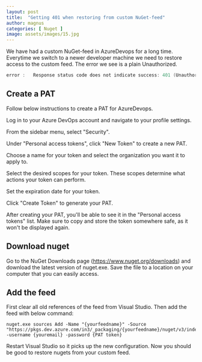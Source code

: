 ```yaml
---
layout: post
title:  "Getting 401 when restoring from custom NuGet-feed"
author: magnus
categories: [ Nuget ]
image: assets/images/15.jpg
---
```

We have had a custom NuGet-feed in AzureDevops for a long time. Everytime we switch to a newer developer machine we need to restore access to the custom feed. The error we see is a plain Unauthorized.

```c
error :   Response status code does not indicate success: 401 (Unauthorized).
```

## Create a PAT
Follow below instructions to create a PAT for AzureDevops.

Log in to your Azure DevOps account and navigate to your profile settings.

From the sidebar menu, select "Security".

Under "Personal access tokens", click "New Token" to create a new PAT.

Choose a name for your token and select the organization you want it to apply to.

Select the desired scopes for your token. These scopes determine what actions your token can perform.

Set the expiration date for your token.

Click "Create Token" to generate your PAT.

After creating your PAT, you'll be able to see it in the "Personal access tokens" list. Make sure to copy and store the token somewhere safe, as it won't be displayed again.

## Download nuget
Go to the NuGet Downloads page (https://www.nuget.org/downloads) and download the latest version of nuget.exe. Save the file to a location on your computer that you can easily access. 

## Add the feed
First clear all old references of the feed from Visual Studio. Then add the feed with below command:

```
nuget.exe sources Add -Name "{yourfeedname}" -Source "https://pkgs.dev.azure.com/in3/_packaging/{yourfeedname}/nuget/v3/index.json" -username {youremail} -password {PAT token}
```

Restart Visual Studio so it picks up the new configuration. Now you should be good to restore nugets from your custom feed.